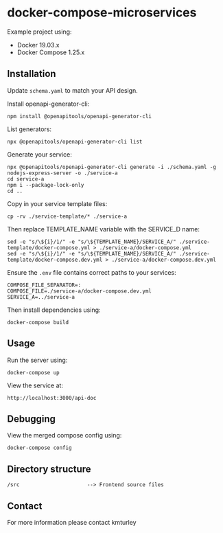 # docker-compose-microservices

Example project using:

* Docker 19.03.x
* Docker Compose 1.25.x


## Installation

Update `schema.yaml` to match your API design.

Install openapi-generator-cli:

    npm install @openapitools/openapi-generator-cli

List generators:

    npx @openapitools/openapi-generator-cli list

Generate your service:

    npx @openapitools/openapi-generator-cli generate -i ./schema.yaml -g nodejs-express-server -o ./service-a
    cd service-a
    npm i --package-lock-only
    cd ..

Copy in your service template files:

    cp -rv ./service-template/* ./service-a

Then replace TEMPLATE_NAME variable with the SERVICE_D name:

    sed -e "s/\${i}/1/" -e "s/\${TEMPLATE_NAME}/SERVICE_A/" ./service-template/docker-compose.yml > ./service-a/docker-compose.yml
    sed -e "s/\${i}/1/" -e "s/\${TEMPLATE_NAME}/SERVICE_A/" ./service-template/docker-compose.dev.yml > ./service-a/docker-compose.dev.yml

Ensure the `.env` file contains correct paths to your services:

    COMPOSE_FILE_SEPARATOR=:
    COMPOSE_FILE=./service-a/docker-compose.dev.yml
    SERVICE_A=../service-a

Then install dependencies using:

    docker-compose build


## Usage

Run the server using:

    docker-compose up

View the service at:

    http://localhost:3000/api-doc


## Debugging

View the merged compose config using:

    docker-compose config


## Directory structure

    /src                      --> Frontend source files


## Contact

For more information please contact kmturley
